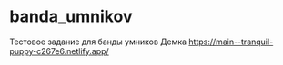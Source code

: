 # banda_umnikov
Тестовое задание для банды умников 
Демка https://main--tranquil-puppy-c267e6.netlify.app/
